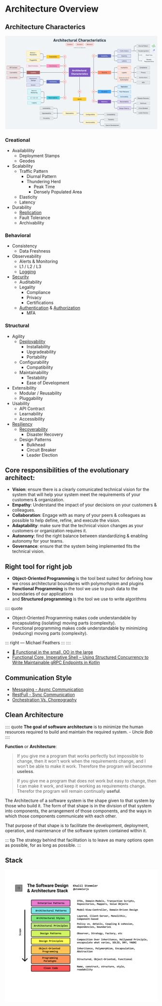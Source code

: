 # Architecture Overview

## Architecture Characterics
![Architecture Characterics](./img/arch-characterics.png)

### Creational
- Availablility
    - Deployment Stamps
    - Geodes
- Scalability
    - Traffic Pattern
        - Diurnal Pattern
        - Thundering Herd
            - Peak Time
            - Densely Populated Area
    - Elasticity
    - Latency
- Durability
    - [Replication](../db/architect.md#replication)
    - Fault Tolerance
    - Archivability

### Behavioral
- Consistency
    - Data Freshness
- Observeability
    - Alerts & Monitoring
    - L1 / L2 / L3
    - [Logging](./audit.md)
- [Security](../common/security/software-security.md)
    - Auditability
    - Legality
        - Compliance
        - Privacy
        - Certifications
    - [Authentication](./authenication.md) & [Authorization](./authorization.md)
        - MFA

### Structural

- Agility
    - [Deployability](../common/deployment/deploy-strategies.md)
        - Installability
        - Upgradeability
        - Portability
    - Configurability
        - Compatibility
    - Maintainability
        - Testability
        - Ease of Development
- Extensibility
    - Modular / Reusability
    - Pluggability
- Usability
    - API Contract
    - Learnability
    - Accessibility
- [Resiliency](./fault-tolerance.md)
    - [Recoverability](../aws/architecture.md#disaster-recovery-options)
        - Disaster Recovery
    - Design Patterns
        - Bulkhead
        - Circuit Breaker
        - Leader Election


## Core responsibilities of the evolutionary architect: 
- **Vision**: ensure there is a clearly comunicated technical vision for the system that will help your system meet the requirements of your customers & organization.
- **Empathy**: Understand the impact of your decisions on your customers & colleagues.
- **Collaboration**: Engage with as many of your peers & colleagues as possible to help define, refine, and execute the vision.
- **Adaptability**: make sure that the technical vision changes as your customers or organization requires it.
- **Autonomy**: find the right balance between standardizing & enabling autonomy for your teams.
- **Governance**: ensure that the system being implemented fits the technical vision.


## Right tool for right job
- **Object-Oriented Programming** is the tool best suited for defining how we cross architectural boundaries with polymorhpism and plugins
- **Functional Programming** is the tool we use to push data to the boundaries of our applications
- and **Structured programming** is the tool we use to write algorithms


:::: quote
- Object-Oriented Programming makes code understandable by encapsulating (isolating) moving parts (complexity).
- Functional programming makes code understandable by minimizing (reducing) moving parts (complexity).

::: right 
― Michael Feathers
:::
::::

- [📓 Functional in the small, OO in the large](https://www.johndcook.com/blog/2009/03/23/functional-in-the-small-oo-in-the-large/)
- [Functional Core, Imperative Shell – Using Structured Concurrency to Write Maintainable gRPC Endpoints in Kotlin](https://doordash.engineering/2022/07/26/functional-core-imperative-shell-using-structured-concurrency-to-write-maintainable-grpc-endpoints-in-kotlin/)


## Communication Style

- [Messaging - Async Communication](./messaging.md)
- [RestFull - Sync Communication](./restful.md)
- [Orchestration Vs. Choreography](./OrchestrationVsChoreography.md)


## Clean Architecture
:::: quote
**The goal of software architecture** is to minimize the human resources required to build and maintain the required system. - *Uncle Bob*
::::

**Function** or **Architecture**:

> If you give me a program that works perfectly but impossible to change, then it won't work when the requirements change, and I won't be able to make it work. Therefore the program will becomme **useless**.

> If you give me a program that does not work but easy to change, then I can make it work, and keep it working as requirements change. Therefor the program will remain continually **useful**.

The Architecture of a software system is the shape given to that system by those who build it. The form of that shape is in the division of that system into components, the arrangement of those components, and the ways in which those components communicate with each other.

That purpose of that shape is to facilitate the development, deployment, operation, and maintenance of the software system contained within it.

::: tip
The strategy behind that facilitation is to leave as many options open as possible, for as long as possible.
:::


## Stack
![architecture-stack](./img/architecture-stack.png)


